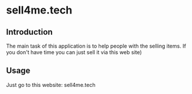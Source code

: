 # sell4me.tech



## Introduction

The main task of this application is to help people with the selling items. If you don't have time you can just sell it via this web site)
## Usage
Just go to this website: sell4me.tech
